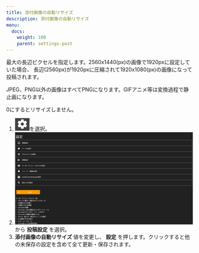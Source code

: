 ```yaml
---
title: 添付画像の自動リサイズ
description: 添付画像の自動リサイズ
menu:
  docs:
    weight: 100
    parent: settings-post
---
```



最大の長辺ピクセルを指定します。2560x1440(px)の画像で1920pxに設定していた場合、
長辺(2560px)が1920pxに圧縮されて1920x1080(px)の画像になって投稿されます。

JPEG、PNG以外の画像はすべてPNGになります。GIFアニメ等は変換過程で静止画になります。

0にするとリサイズしません。

1. ![settings1](https://raw.githubusercontent.com/cutls/TheDeskDocs/master/media/settings1.png)を選択。
1. ![settings2](https://raw.githubusercontent.com/cutls/TheDeskDocs/master/media/settings2.png)  
から __投稿設定__ を選択。
1. __添付画像の自動リサイズ__ 値を変更し、 __設定__ を押します。クリックすると他の未保存の設定を含めて全て更新・保存されます。 